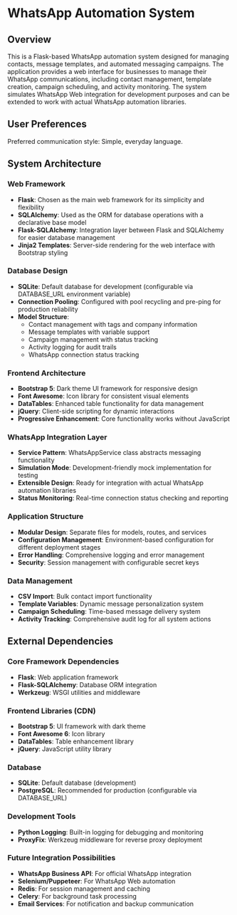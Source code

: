 # WhatsApp Automation System

## Overview

This is a Flask-based WhatsApp automation system designed for managing contacts, message templates, and automated messaging campaigns. The application provides a web interface for businesses to manage their WhatsApp communications, including contact management, template creation, campaign scheduling, and activity monitoring. The system simulates WhatsApp Web integration for development purposes and can be extended to work with actual WhatsApp automation libraries.

## User Preferences

Preferred communication style: Simple, everyday language.

## System Architecture

### Web Framework
- **Flask**: Chosen as the main web framework for its simplicity and flexibility
- **SQLAlchemy**: Used as the ORM for database operations with a declarative base model
- **Flask-SQLAlchemy**: Integration layer between Flask and SQLAlchemy for easier database management
- **Jinja2 Templates**: Server-side rendering for the web interface with Bootstrap styling

### Database Design
- **SQLite**: Default database for development (configurable via DATABASE_URL environment variable)
- **Connection Pooling**: Configured with pool recycling and pre-ping for production reliability
- **Model Structure**: 
  - Contact management with tags and company information
  - Message templates with variable support
  - Campaign management with status tracking
  - Activity logging for audit trails
  - WhatsApp connection status tracking

### Frontend Architecture
- **Bootstrap 5**: Dark theme UI framework for responsive design
- **Font Awesome**: Icon library for consistent visual elements
- **DataTables**: Enhanced table functionality for data management
- **jQuery**: Client-side scripting for dynamic interactions
- **Progressive Enhancement**: Core functionality works without JavaScript

### WhatsApp Integration Layer
- **Service Pattern**: WhatsAppService class abstracts messaging functionality
- **Simulation Mode**: Development-friendly mock implementation for testing
- **Extensible Design**: Ready for integration with actual WhatsApp automation libraries
- **Status Monitoring**: Real-time connection status checking and reporting

### Application Structure
- **Modular Design**: Separate files for models, routes, and services
- **Configuration Management**: Environment-based configuration for different deployment stages
- **Error Handling**: Comprehensive logging and error management
- **Security**: Session management with configurable secret keys

### Data Management
- **CSV Import**: Bulk contact import functionality
- **Template Variables**: Dynamic message personalization system
- **Campaign Scheduling**: Time-based message delivery system
- **Activity Tracking**: Comprehensive audit log for all system actions

## External Dependencies

### Core Framework Dependencies
- **Flask**: Web application framework
- **Flask-SQLAlchemy**: Database ORM integration
- **Werkzeug**: WSGI utilities and middleware

### Frontend Libraries (CDN)
- **Bootstrap 5**: UI framework with dark theme
- **Font Awesome 6**: Icon library
- **DataTables**: Table enhancement library
- **jQuery**: JavaScript utility library

### Database
- **SQLite**: Default database (development)
- **PostgreSQL**: Recommended for production (configurable via DATABASE_URL)

### Development Tools
- **Python Logging**: Built-in logging for debugging and monitoring
- **ProxyFix**: Werkzeug middleware for reverse proxy deployment

### Future Integration Possibilities
- **WhatsApp Business API**: For official WhatsApp integration
- **Selenium/Puppeteer**: For WhatsApp Web automation
- **Redis**: For session management and caching
- **Celery**: For background task processing
- **Email Services**: For notification and backup communication